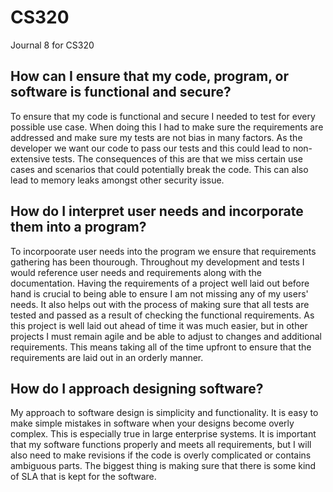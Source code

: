 # CS320
Journal 8 for CS320

## How can I ensure that my code, program, or software is functional and secure?

To ensure that my code is functional and secure I needed to test for every possible use case. When doing this I had to make sure the requirements are addressed and make sure my tests are not bias in many factors. As the developer we want our code to pass our tests and this could lead to non-extensive tests. The consequences of this are that we miss certain use cases and scenarios that could potentially break the code. This can also lead to memory leaks amongst other security issue.

## How do I interpret user needs and incorporate them into a program?

To incorpoorate user needs into the program we ensure that requirements gathering has been thourough. Throughout my development and tests I would reference user needs and requirements along with the documentation. Having the requirements of a project well laid out before hand is crucial to being able to ensure I am not missing any of my users' needs. It also helps out with the process of making sure that all tests are tested and passed as a result of checking the functional requirements. As this project is well laid out ahead of time it was much easier, but in other projects I must remain agile and be able to adjust to changes and additional requirements. This means taking all of the time upfront to ensure that the requirements are laid out in an orderly manner.

## How do I approach designing software?

My approach to software design is simplicity and functionality. It is easy to make simple mistakes in software when your designs become overly complex. This is especially true in large enterprise systems. It is important that my software functions properly and meets all requirements, but I will also need to make revisions if the code is overly complicated or contains ambiguous parts. The biggest thing is making sure that there is some kind of SLA that is kept for the software.
